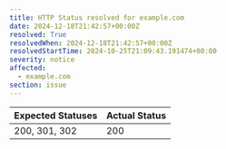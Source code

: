 ```yaml
---
title: HTTP Status resolved for example.com
date: 2024-12-18T21:42:57+00:00Z
resolved: True
resolvedWhen: 2024-12-18T21:42:57+00:00Z
resolvedStartTime: 2024-10-25T21:09:43.191474+00:00
severity: notice
affected:
  - example.com
section: issue
---
```


| Expected Statuses | Actual Status  |
|-------------------|----------------|
| 200, 301, 302 | 200 |
